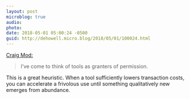 ```yaml
---
layout: post
microblog: true
audio: 
photo: 
date: 2018-05-01 05:00:24 -0500
guid: http://dehowell.micro.blog/2018/05/01/100024.html
---
```

[Craig Mod:](https://medium.com/s/story/divining-creative-permission-from-inanimate-objects-8e7945076bab)
> I’ve come to think of tools as granters of permission.

This is a great heuristic. When a tool sufficiently lowers transaction costs, you can accelerate a frivolous use until something qualitatively new emerges from abundance.
